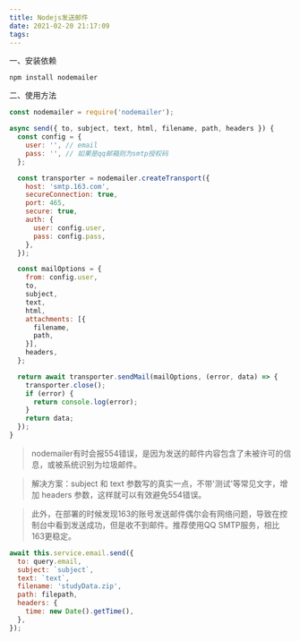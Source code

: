 ```yaml
---
title: Nodejs发送邮件
date: 2021-02-20 21:17:09
tags:
---
```


一、安装依赖
```nginx
npm install nodemailer
```

二、使用方法
```javascript
const nodemailer = require('nodemailer');

async send({ to, subject, text, html, filename, path, headers }) {
  const config = {
    user: '', // email
    pass: '', // 如果是qq邮箱则为smtp授权码
  };

  const transporter = nodemailer.createTransport({
    host: 'smtp.163.com',
    secureConnection: true,
    port: 465,
    secure: true,
    auth: {
      user: config.user,
      pass: config.pass,
    },
  });

  const mailOptions = {
    from: config.user,
    to,
    subject,
    text,
    html,
    attachments: [{
      filename,
      path,
    }],
    headers,
  };

  return await transporter.sendMail(mailOptions, (error, data) => {
    transporter.close();
    if (error) {
      return console.log(error);
    }
    return data;
  });
}
```

> nodemailer有时会报554错误，是因为发送的邮件内容包含了未被许可的信息，或被系统识别为垃圾邮件。

> 解决方案：subject 和 text 参数写的真实一点，不带'测试'等常见文字，增加 headers 参数，这样就可以有效避免554错误。

>  此外，在部署的时候发现163的账号发送邮件偶尔会有网络问题，导致在控制台中看到发送成功，但是收不到邮件。推荐使用QQ SMTP服务，相比163更稳定。

```javascript
await this.service.email.send({
  to: query.email,
  subject: `subject`,
  text: `text`,
  filename: 'studyData.zip',
  path: filepath,
  headers: {
    time: new Date().getTime(),
  },
});
```
